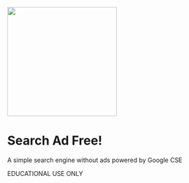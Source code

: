 <a href="https://www.mrfake.name/ghpromo" target="_blank"><img src="https://mrfake.name/ghpromo/promo.png" height="250"></a>
# Search Ad Free!
A simple search engine without ads powered by Google CSE

EDUCATIONAL USE ONLY
